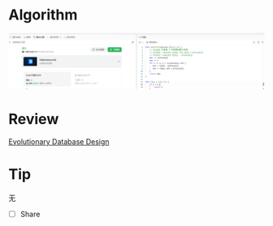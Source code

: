 # Algorithm

![算法](../../../images/temp/ricardoyu-2024-01-28-lc.png "算法")

# Review

[Evolutionary Database Design](https://martinfowler.com/articles/evodb.html)

# Tip

无

* [ ] Share
